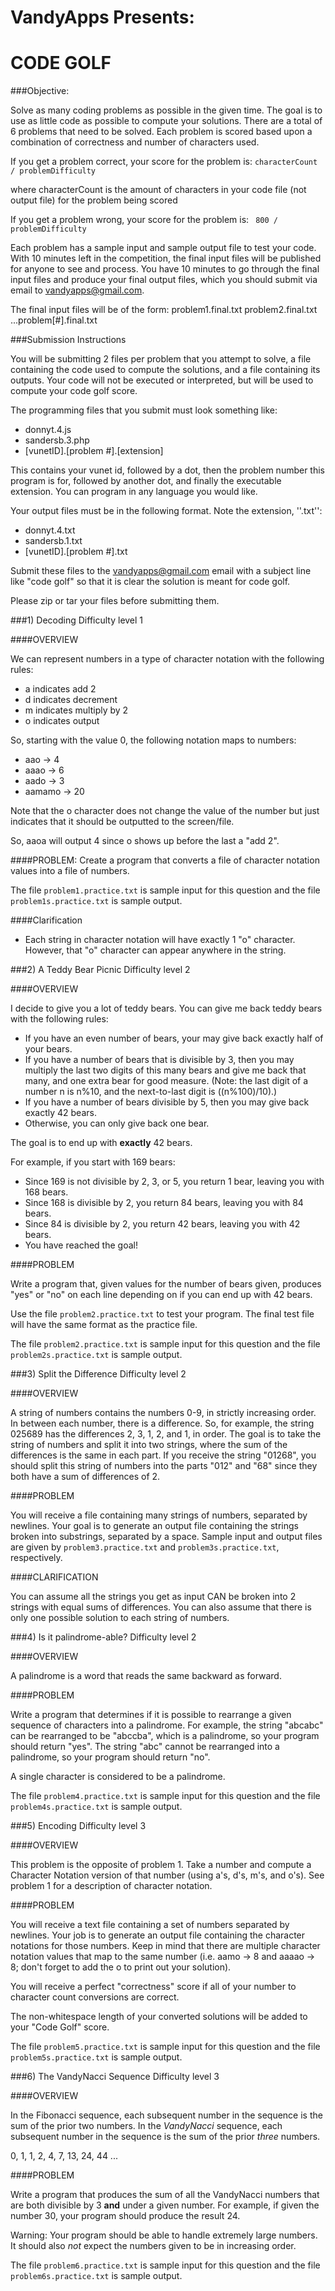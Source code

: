 VandyApps Presents:
===================
CODE  GOLF
========

###Objective:

Solve as many coding problems as possible in the given time. The goal is to use as little code as possible to compute your solutions.  There are a total of 6 problems that need to be solved. Each problem is scored based upon a combination of correctness and number of characters used.

If you get a problem correct, your score for the problem is:
```characterCount / problemDifficulty```

where characterCount is the amount of characters in your code file (not output file) for the problem being scored

If you get a problem wrong, your score for the problem is:
``` 800 / problemDifficulty```

Each problem has a sample input and sample output file to test your code. With 10 minutes left in the competition, the final input files will be published for anyone to see and process. You have 10 minutes to go through the final input files and produce your final output files, which you should submit via email to [vandyapps@gmail.com](http://mailto:vandyapps@gmail.com).

The final input files will be of the form:
problem1.final.txt
problem2.final.txt
...problem[#].final.txt

###Submission Instructions

You will be submitting 2 files per problem that you attempt to solve, a file containing the code used to compute the solutions, and a file containing its outputs. Your code will not be executed or interpreted, but will be used to compute your code golf score.

The programming files that you submit must look something like:
* donnyt.4.js
* sandersb.3.php
* [vunetID].[problem #].[extension]

This contains your vunet id, followed by a dot, then the problem number this program is for, followed by another dot, and finally the executable extension. You can program in any language you would like.

Your output files must be in the following format. Note the extension, ''.txt'':
* donnyt.4.txt
* sandersb.1.txt
* [vunetID].[problem #].txt

Submit these files to the vandyapps@gmail.com email with a subject line like "code golf" so that it is clear the solution is meant for code golf.

Please zip or tar your files before submitting them.

###1) Decoding
Difficulty level 1

####OVERVIEW

We can represent numbers in a type of character notation with the following rules:

* a indicates add 2
* d indicates decrement
* m indicates multiply by 2
* o indicates output

So, starting with the value 0, the following notation maps to numbers:

* aao -> 4
* aaao -> 6
* aado -> 3
* aamamo -> 20

Note that the o character does not change the value of the number but just indicates that it should be outputted to the screen/file.

So, aaoa will output 4 since o shows up before the last a "add 2".


####PROBLEM: 
Create a program that converts a file of character notation values into a file of numbers.

The file `problem1.practice.txt` is sample input for this question and the file `problem1s.practice.txt` is sample output.

####Clarification
* Each string in character notation will have exactly 1 "o" character. However, that "o" character can appear anywhere in the string.

###2) A Teddy Bear Picnic
Difficulty level 2

####OVERVIEW

I decide to give you a lot of teddy bears. You can give me back teddy bears with the following rules:

* If you have an even number of bears, your may give back exactly half of your bears.
* If you have a number of bears that is divisible by 3, then you may multiply the last two digits of this many bears and give me back that many, and one extra bear for good measure. (Note: the last digit of a number n is n%10, and the next-to-last digit is ((n%100)/10).)
* If you have a number of bears divisible by 5, then you may give back exactly 42 bears.
* Otherwise, you can only give back one bear.

The goal is to end up with **exactly** 42 bears.

For example, if you start with 169 bears:
* Since 169 is not divisible by 2, 3, or 5, you return 1 bear, leaving you with 168 bears.
* Since 168 is divisible by 2, you return 84 bears, leaving you with 84 bears.
* Since 84 is divisible by 2, you return 42 bears, leaving you with 42 bears.
* You have reached the goal!

####PROBLEM

Write a program that, given values for the number of bears given, produces "yes" or "no" on each line depending on if you can end up with 42 bears.

Use the file `problem2.practice.txt` to test your program. The final test file will have the same format as the practice file.

The file `problem2.practice.txt` is sample input for this question and the file `problem2s.practice.txt` is sample output.

###3) Split the Difference
Difficulty level 2

####OVERVIEW

A string of numbers contains the numbers 0-9, in strictly increasing order. In between each number, there is a difference. So, for example, the string 025689 has the differences 2, 3, 1, 2, and 1, in order. The goal is to take the string of numbers and split it into two strings, where the sum of the differences is the same in each part. If you receive the string "01268", you should split this string of numbers into the parts "012" and "68" since they both have a sum of differences of 2.

####PROBLEM

You will receive a file containing many strings of numbers, separated by newlines. Your goal is to generate an output file containing the strings broken into substrings, separated by a space. Sample input and output files are given by `problem3.practice.txt` and `problem3s.practice.txt`, respectively.

####CLARIFICATION

You can assume all the strings you get as input CAN be broken into 2 strings with equal sums of differences. You can also assume that there is only one possible solution to each string of numbers.

###4) Is it palindrome-able?
Difficulty level 2

####OVERVIEW

A palindrome is a word that reads the same backward as forward.

####PROBLEM

Write a program that determines if it is possible to rearrange a given sequence of characters into a palindrome. For example, the string "abcabc" can be rearranged to be "abccba", which is a palindrome, so your program should return "yes". The string "abc" cannot be rearranged into a palindrome, so your program should return "no".

A single character is considered to be a palindrome. 

The file `problem4.practice.txt` is sample input for this question and the file `problem4s.practice.txt` is sample output.

###5) Encoding
Difficulty level 3

####OVERVIEW

This problem is the opposite of problem 1. Take a number and compute a Character Notation version of that number (using a's, d's, m's, and o's). See problem 1 for a description of character notation.

####PROBLEM

You will receive a text file containing a set of numbers separated by newlines. Your job is to generate an output file containing the character notations for those numbers. Keep in mind that there are multiple character notation values that map to the same number (i.e. aamo -> 8 and aaaao -> 8; don't forget to add the o to print out your solution).

You will receive a perfect "correctness" score if all of your number to
character count conversions are correct.

The non-whitespace length of your converted solutions will be added to your
"Code Golf" score.

The file `problem5.practice.txt` is sample input for this question and the file `problem5s.practice.txt` is sample output.

###6) The VandyNacci Sequence
Difficulty level 3

####OVERVIEW

In the Fibonacci sequence, each subsequent number in the sequence is the sum of the prior two numbers. In the *VandyNacci* sequence, each subsequent number in the sequence is the sum of the prior *three* numbers.

0, 1, 1, 2, 4, 7, 13, 24, 44 ...

####PROBLEM

Write a program that produces the sum of all the VandyNacci numbers that are both divisible by 3 **and** under a given number. For example, if given the number 30, your program should produce the result 24.

Warning: Your program should be able to handle extremely large numbers. It should also *not* expect the numbers given to be in increasing order.

The file `problem6.practice.txt` is sample input for this question and the file `problem6s.practice.txt` is sample output.
